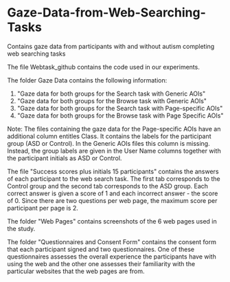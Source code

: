 # Gaze-Data-from-Web-Searching-Tasks
Contains gaze data from participants with and without autism completing web searching tasks

The file Webtask_github contains the code used in our experiments.

The folder Gaze Data contains the following information: 

1) "Gaze data for both groups for the Search task with Generic AOIs"
2) "Gaze data for both groups for the Browse task with Generic AOIs"
3) "Gaze data for both groups for the Search task with Page-specific AOIs"
4) "Gaze data for both groups for the Browse task with Page Specific AOIs"

Note: The files containing the gaze data for the Page-specific AOIs have an additional column entitles Class. It contains the labels for the participant group (ASD or Control). In the Generic AOIs files this column is missing. Instead, the group labels are given in the User Name columns together with the participant initials as ASD or Control.

The file "Success scores plus initials 15 participants" contains the answers of each participant to the web search task. The first tab corresponds to the Control group and the second tab corresponds to the ASD group. Each correct answer is given a score of 1 and each incorrect answer - the score of 0. Since there are two questions per web page, the maximum score per participant per page is 2.

The folder "Web Pages" contains screenshots of the 6 web pages used in the study.

The folder "Questionnaires and Consent Form" contains the consent form that each participant signed and two questionnaires. One of these questionnaires assesses the overall experience the participants have with using the web and the other one assesses their familiarity with the particular websites that the web pages are from.
